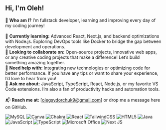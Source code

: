 ## Hi, I'm Oleh!
🔭 <b>Who am I?</b> I’m fullstack developer, learning and improving every day of my coding journey!<br><br>
🌱 <b>Currently learning:</b> Advanced React, Next.js, and backend optimizations with Node.js. Exploring DevOps tools like Docker to bridge the gap between development and operations.<br>
🤝 <b>Looking to collaborate on:</b> Open-source projects, innovative web apps, or any creative coding projects that make a difference! Let’s build something amazing together.<br>
🧩 <b>Need help with:</b> Integrating new technologies or optimizing code for better performance. If you have any tips or want to share your experience, I’d love to hear from you!<br>
💬 <b>Ask me about:</b> JavaScript, TypeScript, React, Node.js, or my favorite VS Code extensions. I’m also a fan of productivity hacks and automation tools.<br><br>
📬 <b>Reach me at:</b> [olegsydorchuk9@gmail.com] or drop me a message here on GitHub.

![MySQL](https://img.shields.io/badge/mysql-4479A1.svg?style=for-the-badge&logo=mysql&logoColor=white)
![Canva](https://img.shields.io/badge/Canva-%2300C4CC.svg?style=for-the-badge&logo=Canva&logoColor=white) 
![Chakra](https://img.shields.io/badge/chakra-%234ED1C5.svg?style=for-the-badge&logo=chakraui&logoColor=white)
![React](https://img.shields.io/badge/react-%2320232a.svg?style=for-the-badge&logo=react&logoColor=%2361DAFB)
![TailwindCSS](https://img.shields.io/badge/tailwindcss-%2338B2AC.svg?style=for-the-badge&logo=tailwind-css&logoColor=white) ![HTML5](https://img.shields.io/badge/html5-%23E34F26.svg?style=for-the-badge&logo=html5&logoColor=white) ![Java](https://img.shields.io/badge/java-%23ED8B00.svg?style=for-the-badge&logo=openjdk&logoColor=white) ![JavaScript](https://img.shields.io/badge/javascript-%23323330.svg?style=for-the-badge&logo=javascript&logoColor=%23F7DF1E) ![TypeScript](https://img.shields.io/badge/typescript-%23007ACC.svg?style=for-the-badge&logo=typescript&logoColor=white) ![Microsoft Office](https://img.shields.io/badge/Microsoft_Office-D83B01?style=for-the-badge&logo=microsoft-office&logoColor=white) ![Next JS](https://img.shields.io/badge/Next-black?style=for-the-badge&logo=next.js&logoColor=white)
